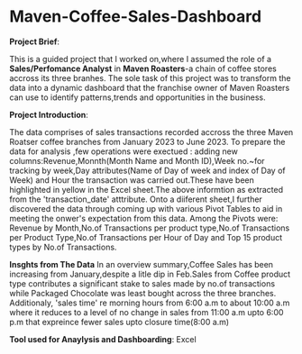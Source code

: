 # Maven-Coffee-Sales-Dashboard
**Project Brief**:

This is a guided project that I worked on,where I assumed the role of a **Sales/Perfomance Analyst** in **Maven Roasters**-a chain of coffee stores accross its three branhes.
The sole task of this project was to transform the data into a dynamic dashboard that the franchise owner of Maven Roasters can use to identify patterns,trends and opportunities in the business.

**Project Introduction**:

The data comprises of sales transactions recorded accross the three Maven Roatser coffee branches from January 2023 to June 2023.
To prepare the data for analysis ,few operations were exectued : adding new columns:Revenue,Monnth(Month Name and Month ID),Week no.~for tracking by week,Day attributes(Name of Day of week and index of Day of Week) and Hour the transaction was carried out.These have been highlighted in yellow in the Excel sheet.The above informtion as extracted from the 'transaction_date' atttribute.
Onto a diiferent sheet,I further discovered the data through coming up with various Pivot Tables to aid in meeting the onwer's expectation from this data.
Among the Pivots were: Revenue by Month,No.of Transactions per product type,No.of Transactions per Product Type,No.of Transactions per Hour of Day and Top 15 product types by No.of Transactions.

**Insghts from The Data**
In an overview summary,Coffee Sales has been increasing from January,despite a litle dip in Feb.Sales from Coffee product type contributes a significant stake to sales made by no.of transactions while Packaged Chocolate was least bought across the three branches.
Additionaly, 'sales time' re morning hours from 6:00 a.m to about 10:00 a.m where it reduces to a level of no change in sales from 11:00 a.m upto 6:00 p.m that expreince fewer sales upto closure time(8:00 a.m)

**Tool used for Anaylysis and Dashboarding**:
Excel 
